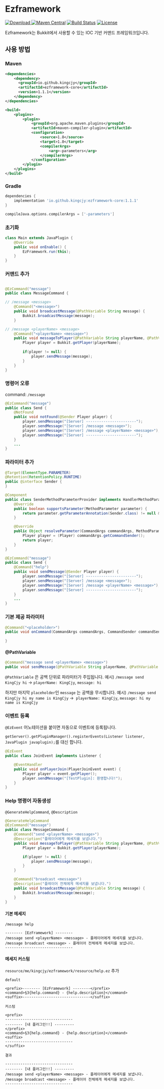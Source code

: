 # Ezframework
[![Download](https://api.bintray.com/packages/kingcjy/ezframework/ezframework-core/images/download.svg) ](https://bintray.com/kingcjy/ezframework/ezframework-core/_latestVersion)
[![Maven Central](https://img.shields.io/maven-central/v/io.github.kingcjy/ezframework-core.svg?label=Maven%20Central)](https://search.maven.org/search?q=g:%22io.github.kingcjy%22%20AND%20a:%22ezframework-core%22)
[![Build Status](https://travis-ci.org/KingCjy/ezframework.svg?branch=master)](https://travis-ci.org/KingCjy/ezframework)
[![License](https://img.shields.io/badge/License-Apache%202.0-blue.svg)](https://opensource.org/licenses/Apache-2.0)


Ezframework는 Bukkit에서 사용할 수 있는 IOC 기반 커맨드 프레임워크입니다.


## 사용 방법

### Maven

```xml
<dependencies>
    <dependency>
      <groupId>io.github.kingcjy</groupId>
      <artifactId>ezframework-core</artifactId>
      <version>1.1.1</version>
    </dependency>
</dependencies>

<build>
    <plugins>
        <plugin>
            <groupId>org.apache.maven.plugins</groupId>
            <artifactId>maven-compiler-plugin</artifactId>
            <configuration>
                <source>1.8</source>
                <target>1.8</target>
                <compilerArgs>
                    <arg>-parameters</arg>
                </compilerArgs>
            </configuration>
        </plugin>
    </plugins>
</build>
```

### Gradle
```groovy
dependencies {
    implementation 'io.github.kingcjy:ezframework-core:1.1.1'
}

compileJava.options.compilerArgs = ['-parameters']
```

### 초기화

```java
class Main extends JavaPlugin {
    @Override
    public void onEnable() {
        EzFramework.run(this);
    }
}
```

### 커맨드 추가
```java

@EzCommand("message")
public class MessageCommand {

// /message <message>
    @Command("<message>")
    public void broadcastMessage(@PathVariable String message) {
        Bukkit.broadcastMessage(message);
    }

// /message <playerName> <message>
    @Command("<playerName> <message>")
    public void messageToPlayer(@PathVariable String playerName, @PathVariable String message) {
        Player player = Bukkit.getPlayer(playerName);
        
        if(player != null) {
            player.sendMessage(message);
        }
    }
}
```

### 명령어 오류
command: `/message`
```java
@EzCommand("message")
public class Send {
    @NotFound
    public void notFound(@Sender Player player) {
        player.sendMessage("[Server] -----------------------");
        player.sendMessage("[Server] /message <message>");
        player.sendMessage("[Server] /message <playerName> <message>");
        player.sendMessage("[Server] -----------------------");
    }
    ...
}
```

### 파라미터 추가
```java
@Target(ElementType.PARAMETER)
@Retention(RetentionPolicy.RUNTIME)
public @interface Sender {
}

@Component
public class SenderMethodParameterProvider implements HandlerMethodParameterProvider {
    @Override
    public boolean supportsParameter(MethodParameter parameter) {
        return parameter.getParameterAnnotation(Sender.class) != null && parameter.getParameterType().equals(Player.class);
    }

    @Override
    public Object resolveParameter(CommandArgs commandArgs, MethodParameter parameter) {
        Player player = (Player) commandArgs.getCommandSender();
        return player;
    }
}

@EzCommand("message")
public class Send {
    @Command("help")
    public void sendMessage(@Sender Player player) {
        player.sendMessage("[Server] -----------------------");
        player.sendMessage("[Server] /message <message>");
        player.sendMessage("[Server] /message <playerName> <message>");
        player.sendMessage("[Server] -----------------------");
    }
    ...
}
```
### 기본 제공 파라미터

```java
@Command("<placeholder>")
public void onCommand(CommandArgs commandArgs, CommandSender commandSender, Command command, @PathVariable String placeholder) {
        
}
```

#### @PathVariable

```java
@Command("message send <playerName> <message>")
public void sendMessage(@PathVariable String playerName, @PathVariable String message)
```
`@PathVariable` 은 공백 단위로 파라미터가 주입됩니다.
예시) `/message send KingCjy hi` -> `playerName: KingCjy`, `message: hi`

하지만 마지막 `placeholder`인 `message` 는 공백을 무시합니다.
예시) `/message send KingCjy hi my name is KingCjy` ->` playerName: KingCjy`, `message: hi my name is KingCjy`


### 이벤트 등록

`@EzEvent` 어노테이션을 붙이면 자동으로 이벤트에 등록됩니다.

`getServer().getPluginManager().registerEvents(Listener listener, JavaPlugin javaplugin);`를 대신 합니다.

```java
@EzEvent
public class JoinEvent implements Listener {

    @EventHandler
    public void onPlayerJoin(PlayerJoinEvent event) {
        Player player = event.getPlayer();
        player.sendMessage("[TestPlugin]: 환영합니다!");
    }
}
```

### Help 명령어 자동생성
`@GenerateHelpCommand`, `@Description`
```java
@GenerateHelpCommand
@EzCommand("message")
public class MessageCommand {
    @Command("send <playerName> <message>")
    @Description("플레이어에게 메세지를 보냅니다.")
    public void messageToPlayer(@PathVariable String playerName, @PathVariable String message) {
        Player player = Bukkit.getPlayer(playerName);

        if(player != null) {
            player.sendMessage(message);
        }
    }

    @Command("broadcast <message>")
    @Description("플레이어 전체에게 메세지를 보냅니다.")
    public void broadcastMessage(@PathVariable String message) {
        Bukkit.broadcastMessage(message);
    }
}
```

#### 기본 메세지
`/message help`
```
-------- [EzFramework] --------
/message send <playerName> <message> - 플레이어에게 메세지를 보냅니다.
/message broadcast <message> - 플레이어 전체에게 메세지를 보냅니다.
-------------------------------
```

#### 메세지 커스텀
`resource/me/kingcjy/ezframework/resource/help.ez` 추가

`default`
```
<prefix>-------- [EzFramework] --------</prefix>
<command>§3{help.command} - {help.description}</command>
<suffix>-------------------------------</suffix>
```
`커스텀`
```
<prefix>
-------------------------------
-------- [내 플러그인!!] ---------
</prefix>
<command>§3{help.command} - {help.description}</command>
<suffix>
-------------------------------
</suffix>
```
`결과`
```
-------------------------------
-------- [내 플러그인!!] ---------
/message send <playerName> <message> - 플레이어에게 메세지를 보냅니다.
/message broadcast <message> - 플레이어 전체에게 메세지를 보냅니다.
-------------------------------
```
